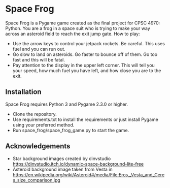 # Space Frog

Space Frog is a Pygame game created as the final project for CPSC 4970: Python.  You are a frog in a space suit who is trying to make your way across an asteroid field to reach the exit jump gate. How to play:
* Use the arrow keys to control your jetpack rockets.  Be careful.  This uses fuel and you can run out.
* Go slow to land on asteroids. Go faster to bounce off of them.  Go too fast and this will be fatal.
* Pay attention to the display in the upper left corner.  This will tell you your speed, how much fuel you have left, and how close you are to the exit.

## Installation

Space Frog requires Python 3 and Pygame 2.3.0 or higher.

* Clone the repository.
* Use requirements.txt to install the requirements or just install Pygame using your preferred method.
* Run space_frog/space_frog_game.py to start the game.

## Acknowledgements

* Star background images created by dinvstudio <https://dinvstudio.itch.io/dynamic-space-background-lite-free>
* Asteroid background image taken from Vesta in <https://en.wikipedia.org/wiki/Asteroid#/media/File:Eros,_Vesta_and_Ceres_size_comparison.jpg>